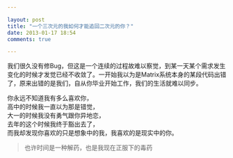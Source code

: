 ```yaml
---

layout: post
title: "一个三次元的我如何才能追回二次元的你？"
date: 2013-01-17 18:54
comments: true

---
```

我们很久没有修Bug，但这是一个连续的过程故难以察觉，到某一天某个需求发生变化的时候才发觉已经不收敛了。一开始我以为是Matrix系统本身的某段代码出错了，原来出错的是我们，自从你毕业开始工作，我们的生活就难以同步。

你永远不知道我有多么喜欢你，  
高中的时候我一直以为那是错觉，  
大一的时候我没有勇气跟你异地恋，  
去年的这个时候我终于豁出去了，  
而我却发现你喜欢的只是想象中的我，我喜欢的是现实中的你。

>也许时间是一种解药，也是我现在正服下的毒药